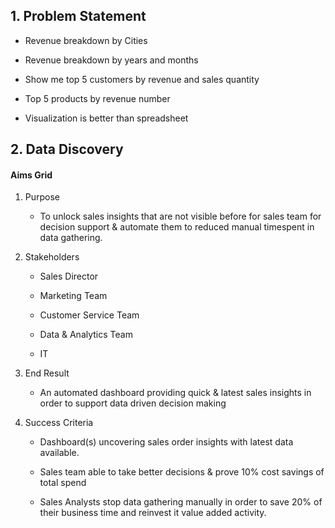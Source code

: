 ## 1. Problem Statement

- Revenue breakdown by Cities

- Revenue breakdown by years and months

- Show me top 5 customers by revenue and sales quantity

- Top 5 products by revenue number

- Visualization is better than spreadsheet

## 2. Data Discovery

####  Aims Grid

1. Purpose
    - To unlock sales insights that are not visible before for sales team for decision support & automate them to reduced manual timespent in data gathering.

2. Stakeholders
    - Sales Director

    - Marketing Team

    - Customer Service Team

    - Data & Analytics Team

    - IT

3. End Result

    - An automated dashboard providing quick & latest sales insights in order to support data driven decision making

4. Success Criteria

    - Dashboard(s) uncovering sales order insights with latest data available.

    - Sales team able to take better decisions & prove 10% cost savings of total spend

    - Sales Analysts stop data gathering manually in order to save 20% of their business time and reinvest it value added activity.



